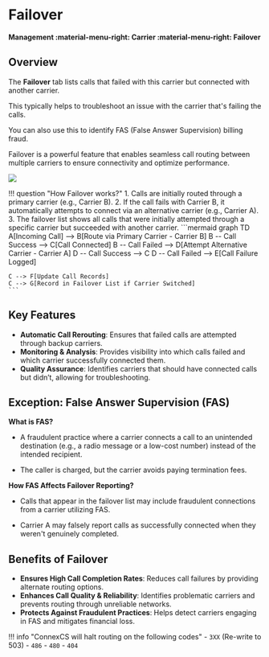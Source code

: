 # Failover

**Management :material-menu-right: Carrier :material-menu-right: Failover**

## Overview

The **Failover** tab lists calls that failed with this carrier but connected with another carrier.

This typically helps to troubleshoot an issue with the carrier that's failing the calls.

You can also use this to identify FAS (False Answer Supervision) billing fraud.

Failover is a powerful feature that enables seamless call routing between multiple carriers to ensure connectivity and optimize performance.

<img src= "/carrier/img/carrierfailover.png">

!!! question "How Failover works?"
    1. Calls are initially routed through a primary carrier (e.g., Carrier B).
    2. If the call fails with Carrier B, it automatically attempts to connect via an alternative carrier (e.g., Carrier A).
    3. The failover list shows all calls that were initially attempted through a specific carrier but succeeded with another carrier.
    ```mermaid
    graph TD
    A[Incoming Call] --> B[Route via Primary Carrier - Carrier B]
    B -- Call Success --> C[Call Connected]
    B -- Call Failed --> D[Attempt Alternative Carrier - Carrier A]
    D -- Call Success --> C
    D -- Call Failed --> E[Call Failure Logged]

    C --> F[Update Call Records]
    C --> G[Record in Failover List if Carrier Switched]
    ```

## Key Features

+ **Automatic Call Rerouting**: Ensures that failed calls are attempted through backup carriers.
+ **Monitoring & Analysis**: Provides visibility into which calls failed and which carrier successfully connected them.
+ **Quality Assurance**: Identifies carriers that should have connected calls but didn’t, allowing for troubleshooting.

## Exception: False Answer Supervision (FAS)

**What is FAS?**
  
  + A fraudulent practice where a carrier connects a call to an unintended destination (e.g., a radio message or a low-cost number) instead of the intended recipient.
  
  + The caller is charged, but the carrier avoids paying termination fees.

**How FAS Affects Failover Reporting?**

+ Calls that appear in the failover list may include fraudulent connections from a carrier utilizing FAS.

+ Carrier A may falsely report calls as successfully connected when they weren't genuinely completed.

## Benefits of Failover

+ **Ensures High Call Completion Rates**: Reduces call failures by providing alternate routing options.
+ **Enhances Call Quality & Reliability**: Identifies problematic carriers and prevents routing through unreliable networks.
+ **Protects Against Fraudulent Practices**: Helps detect carriers engaging in FAS and mitigates financial loss.

!!! info "ConnexCS will halt routing on the following codes"
    - `3XX` (Re-write to 503)
    - `486`
    - `480`
    - `404`

